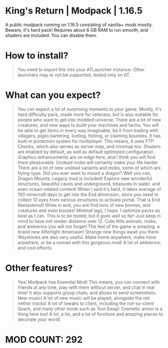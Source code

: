 # King's Return | Modpack | 1.16.5
A public modpack running on 1.16.5 consisting of vanilla+ mods mostly. Beware, it's hard pack! Requires about 6 GB RAM to run smooth, and shaders are included. You can disable them.

# How to install?
> You need to import this into your ATLauncher instance. Other launchers may or not be supported, tested only on AT.

# What can you expect?
> You can expect a lot of surprising moments to your game. Mostly, it's hard difficulty pack, made more for veterans, but is also suitable for people who want to get into modded universe.
> There are a lot of new creatures, and new ways to build your machines and farms. You will be able to get items in every way imaginable, be it from trading with villagers, piglin bartering, looting, fishing, or claiming bounties.
> It has built-in protection system for multiplayer. This means, it uses FTP Chunks, which also serves as server map, and minimap too.
> Shaders are enabled by default, as well as default optimized configuration. Graphics enhancements are on edge here, and I think you will find them pleasurable.
> Undead mobs will certainly make your life harder. There are a lot of new undead variants and mobs, some of which are flying-type.
> Did you ever want to mount a dragon? Well you can, Dragon Mounts: Legacy mod is included!
> Explore new wonderful structures, beautiful caves and underground, treasures in water, and even ocean-related content!
> When I said it's hard, it takes average of 100 minecraft days to get into the End dimension, since you need to collect 12 eyes from various structures to activate portal. That is End Remastered!
> While in end, you will find tons of new biomes, and creatures and even bosses!
> Minimal lags, I hope. I optimize packs as best as I can. This is to be tested, but it goes well so far! Just keep in mind to have not render distance over 12.
> Cute little animals, mobs, and ambience you will not forget! The feel of the game is amazing.
> a brand new Afterlight dimension! Strange new things await you there.
> Waystones are also very useful. Make home anywhere, make mine anywhere, or be a nomad with this gorgeous mod!
> A lot of ambience, and cool effects.

# Other features?
> Yes! Modpack has Essential Mod! This means, you can connect with friends at any time, play with them without server, and chat in real time! It also supports group chats, and allows to send screenshots.
> New music! A lot of new music will be played, alongside the old nether tracks!
> A lot of tweaks to client, including the not-so-client Quark, and many other mods such as Tool Swap!
> Cosmetic armor is a thing here too!
> A lot, a lot, and a lot of furniture and amazing pieces to decorate your world.




# MOD COUNT: 292
